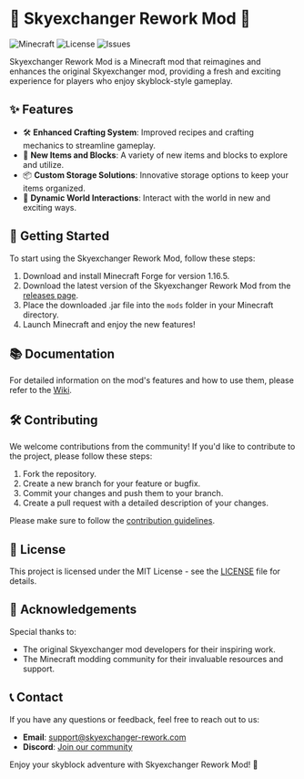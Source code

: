# 🌌 Skyexchanger Rework Mod 🌌

![Minecraft](https://img.shields.io/badge/Minecraft-1.16.5-blue)
![License](https://img.shields.io/github/license/SawnJaw/skyexchanger-rework)
![Issues](https://img.shields.io/github/issues/SawnJaw/skyexchanger-rework)

Skyexchanger Rework Mod is a Minecraft mod that reimagines and enhances the original Skyexchanger mod, providing a fresh and exciting experience for players who enjoy skyblock-style gameplay.

## ✨ Features

- 🛠️ **Enhanced Crafting System**: Improved recipes and crafting mechanics to streamline gameplay.
- 🌟 **New Items and Blocks**: A variety of new items and blocks to explore and utilize.
- 📦 **Custom Storage Solutions**: Innovative storage options to keep your items organized.
- 🌌 **Dynamic World Interactions**: Interact with the world in new and exciting ways.

## 🚀 Getting Started

To start using the Skyexchanger Rework Mod, follow these steps:

1. Download and install Minecraft Forge for version 1.16.5.
2. Download the latest version of the Skyexchanger Rework Mod from the [releases page](https://github.com/yourusername/skyexchanger-rework/releases).
3. Place the downloaded .jar file into the `mods` folder in your Minecraft directory.
4. Launch Minecraft and enjoy the new features!

## 📚 Documentation

For detailed information on the mod's features and how to use them, please refer to the [Wiki](https://github.com/yourusername/skyexchanger-rework/wiki).

## 🛠️ Contributing

We welcome contributions from the community! If you'd like to contribute to the project, please follow these steps:

1. Fork the repository.
2. Create a new branch for your feature or bugfix.
3. Commit your changes and push them to your branch.
4. Create a pull request with a detailed description of your changes.

Please make sure to follow the [contribution guidelines](CONTRIBUTING.md).

## 📝 License

This project is licensed under the MIT License - see the [LICENSE](LICENSE) file for details.

## 🙏 Acknowledgements

Special thanks to:

- The original Skyexchanger mod developers for their inspiring work.
- The Minecraft modding community for their invaluable resources and support.

## 📞 Contact

If you have any questions or feedback, feel free to reach out to us:

- **Email**: support@skyexchanger-rework.com
- **Discord**: [Join our community](https://discord.gg/skyexchangerrework)

Enjoy your skyblock adventure with Skyexchanger Rework Mod! 🌟
